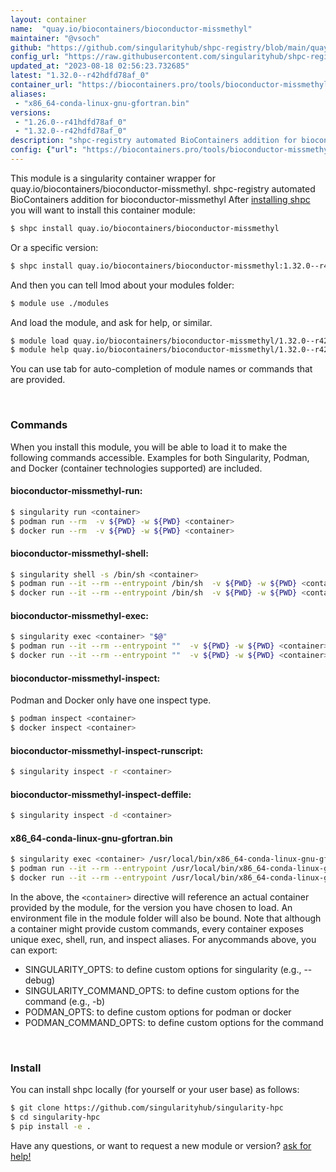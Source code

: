 ```yaml
---
layout: container
name:  "quay.io/biocontainers/bioconductor-missmethyl"
maintainer: "@vsoch"
github: "https://github.com/singularityhub/shpc-registry/blob/main/quay.io/biocontainers/bioconductor-missmethyl/container.yaml"
config_url: "https://raw.githubusercontent.com/singularityhub/shpc-registry/main/quay.io/biocontainers/bioconductor-missmethyl/container.yaml"
updated_at: "2023-08-18 02:56:23.732685"
latest: "1.32.0--r42hdfd78af_0"
container_url: "https://biocontainers.pro/tools/bioconductor-missmethyl"
aliases:
 - "x86_64-conda-linux-gnu-gfortran.bin"
versions:
 - "1.26.0--r41hdfd78af_0"
 - "1.32.0--r42hdfd78af_0"
description: "shpc-registry automated BioContainers addition for bioconductor-missmethyl"
config: {"url": "https://biocontainers.pro/tools/bioconductor-missmethyl", "maintainer": "@vsoch", "description": "shpc-registry automated BioContainers addition for bioconductor-missmethyl", "latest": {"1.32.0--r42hdfd78af_0": "sha256:820a426a01944f1883331d4b314537f1ded09f532f3b4555a5f2b168e0d49fe1"}, "tags": {"1.26.0--r41hdfd78af_0": "sha256:232a00f7a738d72a7bec65af2ec860614d64d310a82fdcc5baab6c69c86839a9", "1.32.0--r42hdfd78af_0": "sha256:820a426a01944f1883331d4b314537f1ded09f532f3b4555a5f2b168e0d49fe1"}, "docker": "quay.io/biocontainers/bioconductor-missmethyl", "aliases": {"x86_64-conda-linux-gnu-gfortran.bin": "/usr/local/bin/x86_64-conda-linux-gnu-gfortran.bin"}}
---
```


This module is a singularity container wrapper for quay.io/biocontainers/bioconductor-missmethyl.
shpc-registry automated BioContainers addition for bioconductor-missmethyl
After [installing shpc](#install) you will want to install this container module:


```bash
$ shpc install quay.io/biocontainers/bioconductor-missmethyl
```

Or a specific version:

```bash
$ shpc install quay.io/biocontainers/bioconductor-missmethyl:1.32.0--r42hdfd78af_0
```

And then you can tell lmod about your modules folder:

```bash
$ module use ./modules
```

And load the module, and ask for help, or similar.

```bash
$ module load quay.io/biocontainers/bioconductor-missmethyl/1.32.0--r42hdfd78af_0
$ module help quay.io/biocontainers/bioconductor-missmethyl/1.32.0--r42hdfd78af_0
```

You can use tab for auto-completion of module names or commands that are provided.

<br>

### Commands

When you install this module, you will be able to load it to make the following commands accessible.
Examples for both Singularity, Podman, and Docker (container technologies supported) are included.

#### bioconductor-missmethyl-run:

```bash
$ singularity run <container>
$ podman run --rm  -v ${PWD} -w ${PWD} <container>
$ docker run --rm  -v ${PWD} -w ${PWD} <container>
```

#### bioconductor-missmethyl-shell:

```bash
$ singularity shell -s /bin/sh <container>
$ podman run --it --rm --entrypoint /bin/sh  -v ${PWD} -w ${PWD} <container>
$ docker run --it --rm --entrypoint /bin/sh  -v ${PWD} -w ${PWD} <container>
```

#### bioconductor-missmethyl-exec:

```bash
$ singularity exec <container> "$@"
$ podman run --it --rm --entrypoint ""  -v ${PWD} -w ${PWD} <container> "$@"
$ docker run --it --rm --entrypoint ""  -v ${PWD} -w ${PWD} <container> "$@"
```

#### bioconductor-missmethyl-inspect:

Podman and Docker only have one inspect type.

```bash
$ podman inspect <container>
$ docker inspect <container>
```

#### bioconductor-missmethyl-inspect-runscript:

```bash
$ singularity inspect -r <container>
```

#### bioconductor-missmethyl-inspect-deffile:

```bash
$ singularity inspect -d <container>
```


#### x86_64-conda-linux-gnu-gfortran.bin

```bash
$ singularity exec <container> /usr/local/bin/x86_64-conda-linux-gnu-gfortran.bin
$ podman run --it --rm --entrypoint /usr/local/bin/x86_64-conda-linux-gnu-gfortran.bin   -v ${PWD} -w ${PWD} <container> -c " $@"
$ docker run --it --rm --entrypoint /usr/local/bin/x86_64-conda-linux-gnu-gfortran.bin   -v ${PWD} -w ${PWD} <container> -c " $@"
```



In the above, the `<container>` directive will reference an actual container provided
by the module, for the version you have chosen to load. An environment file in the
module folder will also be bound. Note that although a container
might provide custom commands, every container exposes unique exec, shell, run, and
inspect aliases. For anycommands above, you can export:

 - SINGULARITY_OPTS: to define custom options for singularity (e.g., --debug)
 - SINGULARITY_COMMAND_OPTS: to define custom options for the command (e.g., -b)
 - PODMAN_OPTS: to define custom options for podman or docker
 - PODMAN_COMMAND_OPTS: to define custom options for the command

<br>

### Install

You can install shpc locally (for yourself or your user base) as follows:

```bash
$ git clone https://github.com/singularityhub/singularity-hpc
$ cd singularity-hpc
$ pip install -e .
```

Have any questions, or want to request a new module or version? [ask for help!](https://github.com/singularityhub/singularity-hpc/issues)